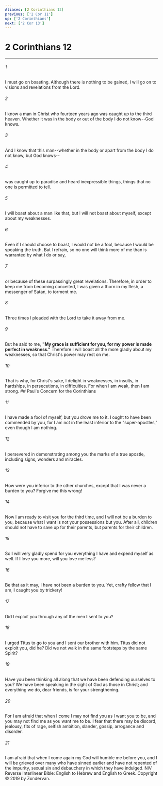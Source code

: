 ```yaml
---
Aliases: [2 Corinthians 12]
previous: ['2 Cor 11']
up: ['2 Corinthians']
next: ['2 Cor 13']
---
```

# 2 Corinthians 12

***


###### 1 
I must go on boasting. Although there is nothing to be gained, I will go on to visions and revelations from the Lord. 

###### 2 
I know a man in Christ who fourteen years ago was caught up to the third heaven. Whether it was in the body or out of the body I do not know--God knows. 

###### 3 
And I know that this man--whether in the body or apart from the body I do not know, but God knows-- 

###### 4 
was caught up to paradise and heard inexpressible things, things that no one is permitted to tell. 

###### 5 
I will boast about a man like that, but I will not boast about myself, except about my weaknesses. 

###### 6 
Even if I should choose to boast, I would not be a fool, because I would be speaking the truth. But I refrain, so no one will think more of me than is warranted by what I do or say, 

###### 7 
or because of these surpassingly great revelations. Therefore, in order to keep me from becoming conceited, I was given a thorn in my flesh, a messenger of Satan, to torment me. 

###### 8 
Three times I pleaded with the Lord to take it away from me. 

###### 9 
But he said to me, **"My grace is sufficient for you, for my power is made perfect in weakness."** Therefore I will boast all the more gladly about my weaknesses, so that Christ's power may rest on me. 

###### 10 
That is why, for Christ's sake, I delight in weaknesses, in insults, in hardships, in persecutions, in difficulties. For when I am weak, then I am strong. ## Paul's Concern for the Corinthians 

###### 11 
I have made a fool of myself, but you drove me to it. I ought to have been commended by you, for I am not in the least inferior to the "super-apostles," even though I am nothing. 

###### 12 
I persevered in demonstrating among you the marks of a true apostle, including signs, wonders and miracles. 

###### 13 
How were you inferior to the other churches, except that I was never a burden to you? Forgive me this wrong! 

###### 14 
Now I am ready to visit you for the third time, and I will not be a burden to you, because what I want is not your possessions but you. After all, children should not have to save up for their parents, but parents for their children. 

###### 15 
So I will very gladly spend for you everything I have and expend myself as well. If I love you more, will you love me less? 

###### 16 
Be that as it may, I have not been a burden to you. Yet, crafty fellow that I am, I caught you by trickery! 

###### 17 
Did I exploit you through any of the men I sent to you? 

###### 18 
I urged Titus to go to you and I sent our brother with him. Titus did not exploit you, did he? Did we not walk in the same footsteps by the same Spirit? 

###### 19 
Have you been thinking all along that we have been defending ourselves to you? We have been speaking in the sight of God as those in Christ; and everything we do, dear friends, is for your strengthening. 

###### 20 
For I am afraid that when I come I may not find you as I want you to be, and you may not find me as you want me to be. I fear that there may be discord, jealousy, fits of rage, selfish ambition, slander, gossip, arrogance and disorder. 

###### 21 
I am afraid that when I come again my God will humble me before you, and I will be grieved over many who have sinned earlier and have not repented of the impurity, sexual sin and debauchery in which they have indulged. NIV Reverse Interlinear Bible: English to Hebrew and English to Greek. Copyright © 2019 by Zondervan.
